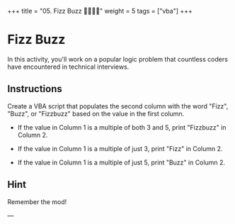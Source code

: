 +++
title = "05. Fizz Buzz 👩‍🎓👨‍🎓"
weight = 5
tags = ["vba"] 
+++

# Fizz Buzz

In this activity, you'll work on a popular logic problem that countless coders have encountered in technical interviews.

## Instructions

Create a VBA script that populates the second column with the word "Fizz", "Buzz", or "Fizzbuzz" based on the value in the first column.

* If the value in Column 1 is a multiple of both 3 and 5, print "Fizzbuzz" in Column 2.

* If the value in Column 1 is a multiple of just 3, print "Fizz" in Column 2.

* If the value in Column 1 is a multiple of just 5, print "Buzz" in Column 2.

## Hint

Remember the mod!

—